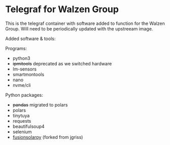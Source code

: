# Telegraf for Walzen Group

This is the telegraf container with software added to function for the Walzen Group.
Will need to be periodically updated with the upstreeam image.

Added software & tools:

Programs:
- python3
- ~~ipmitools~~ deprecated as we switched hardware
- lm-sensors
- smartmontools
- nano
- nvme/cli

Python packages:
- ~~pandas~~ migrated to polars
- polars
- tinytuya
- requests
- beautifulsoup4
- selenium
- [fusionsolarpy](https://github.com/Walzen-Group/FusionSolarPy) (forked from jgriss)

